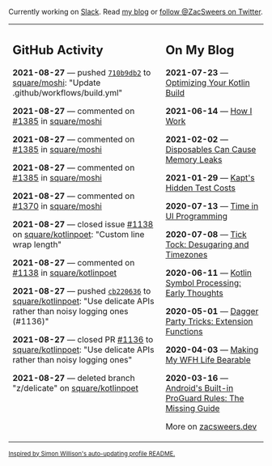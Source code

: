 Currently working on [Slack](https://slack.com/). Read [my blog](https://zacsweers.dev/) or [follow @ZacSweers on Twitter](https://twitter.com/ZacSweers).

<table><tr><td valign="top" width="60%">

## GitHub Activity
<!-- githubActivity starts -->
**2021-08-27** — pushed [`710b9db2`](https://github.com/square/moshi/commit/710b9db267f3328bf644a394712c3a0926d2db1a) to [square/moshi](https://api.github.com/repos/square/moshi): "Update .github/workflows/build.yml"

**2021-08-27** — commented on [#1385](https://github.com/square/moshi/pull/1385#issuecomment-907225616) in [square/moshi](https://api.github.com/repos/square/moshi)

**2021-08-27** — commented on [#1385](https://github.com/square/moshi/pull/1385#issuecomment-907224591) in [square/moshi](https://api.github.com/repos/square/moshi)

**2021-08-27** — commented on [#1385](https://github.com/square/moshi/pull/1385#issuecomment-907210101) in [square/moshi](https://api.github.com/repos/square/moshi)

**2021-08-27** — commented on [#1370](https://github.com/square/moshi/issues/1370#issuecomment-907205279) in [square/moshi](https://api.github.com/repos/square/moshi)

**2021-08-27** — closed issue [#1138](https://api.github.com/repos/square/kotlinpoet/issues/1138) on [square/kotlinpoet](https://api.github.com/repos/square/kotlinpoet): "Custom line wrap length"

**2021-08-27** — commented on [#1138](https://github.com/square/kotlinpoet/issues/1138#issuecomment-907203763) in [square/kotlinpoet](https://api.github.com/repos/square/kotlinpoet)

**2021-08-27** — pushed [`cb220636`](https://github.com/square/kotlinpoet/commit/cb2206364437b56888e2c16b1f82a43e94b11417) to [square/kotlinpoet](https://api.github.com/repos/square/kotlinpoet): "Use delicate APIs rather than noisy logging ones (#1136)"

**2021-08-27** — closed PR [#1136](https://api.github.com/repos/square/kotlinpoet/pulls/1136) to [square/kotlinpoet](https://api.github.com/repos/square/kotlinpoet): "Use delicate APIs rather than noisy logging ones"

**2021-08-27** — deleted branch "z/delicate" on [square/kotlinpoet](https://api.github.com/repos/square/kotlinpoet)
<!-- githubActivity ends -->
</td><td valign="top" width="40%">

## On My Blog
<!-- blog starts -->
**2021-07-23** — [Optimizing Your Kotlin Build](https://www.zacsweers.dev/optimizing-your-kotlin-build/)

**2021-06-14** — [How I Work](https://www.zacsweers.dev/how-i-work/)

**2021-02-02** — [Disposables Can Cause Memory Leaks](https://www.zacsweers.dev/disposables-can-cause-memory-leaks/)

**2021-01-29** — [Kapt's Hidden Test Costs](https://www.zacsweers.dev/kapts-hidden-test-costs/)

**2020-07-13** — [Time in UI Programming](https://www.zacsweers.dev/time-in-ui/)

**2020-07-08** — [Tick Tock: Desugaring and Timezones](https://www.zacsweers.dev/ticktock-desugaring-timezones/)

**2020-06-11** — [Kotlin Symbol Processing: Early Thoughts](https://www.zacsweers.dev/kotlin-symbol-processor-early-thoughts/)

**2020-05-01** — [Dagger Party Tricks: Extension Functions](https://www.zacsweers.dev/dagger-party-tricks-extension-functions/)

**2020-04-03** — [Making My WFH Life Bearable](https://www.zacsweers.dev/making-wfh-life-bearable/)

**2020-03-16** — [Android's Built-in ProGuard Rules: The Missing Guide](https://www.zacsweers.dev/android-proguard-rules/)
<!-- blog ends -->
More on [zacsweers.dev](https://zacsweers.dev/)
</td></tr></table>

<sub><a href="https://simonwillison.net/2020/Jul/10/self-updating-profile-readme/">Inspired by Simon Willison's auto-updating profile README.</a></sub>